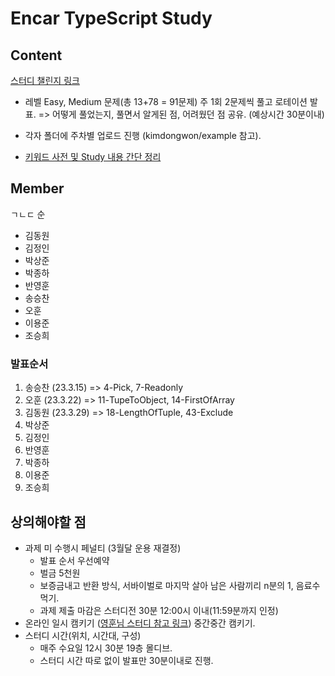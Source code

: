 # Encar TypeScript Study

## Content

[스터디 챌린지 링크](https://github.com/type-challenges/type-challenges)

- 레벨 Easy, Medium 문제(총 13+78 = 91문제) 주 1회 2문제씩 풀고 로테이션 발표. => 어떻게 풀었는지, 풀면서 알게된 점, 어려웠던 점 공유. (예상시간 30분이내)

- 각자 폴더에 주차별 업로드 진행 (kimdongwon/example 참고).
- [키워드 사전 및 Study 내용 간단 정리](./Content.md)

## Member

ㄱㄴㄷ 순

- 김동원
- 김정인
- 박상준
- 박종하
- 반영훈
- 송승찬
- 오훈
- 이용준
- 조승희

### 발표순서

1. 송승찬 (23.3.15) => 4-Pick, 7-Readonly
2. 오훈 (23.3.22) => 11-TupeToObject, 14-FirstOfArray
3. 김동원 (23.3.29) => 18-LengthOfTuple, 43-Exclude
4. 박상준
5. 김정인
6. 반영훈
7. 박종하
8. 이용준
9. 조승희

## 상의해야할 점

- 과제 미 수행시 페널티 (3월달 운용 재결정)
  - 발표 순서 우선예약
  - 벌금 5천원
  - 보증금내고 반환 방식, 서바이벌로 마지막 살아 남은 사람끼리 n분의 1, 음료수 먹기.
  - 과제 제출 마감은 스터디전 30분 12:00시 이내(11:59분까지 인정)
- 온라인 일시 캠키기 ([영훈님 스터디 참고 링크](https://tech.kakaopay.com/post/frontend-study-journey/)) 중간중간 캠키기.
- 스터디 시간(위치, 시간대, 구성)
  - 매주 수요일 12시 30분 19층 몰디브.
  - 스터디 시간 따로 없이 발표만 30분이내로 진행.